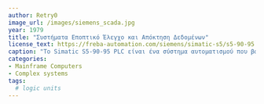 ```yaml
---
author: Retry0
image_url: /images/siemens_scada.jpg
year: 1979
title: "Συστήματα Εποπτικό Έλεγχο και Απόκτηση Δεδομένων"
license_text: https://freba-automation.com/siemens/simatic-s5/s5-90-95.html
caption: "Το Simatic S5-90-95 PLC είναι ένα σύστημα αυτοματισμού που βασίζεται σε προγραμματιζόμενους λογικούς ελεγκτές. Το πρώτο μοντέλο του ελεγκτή Siemens S5 κυκλοφόρησε το 1979 και λειτουργούσε με επιτυχία μέχρι το 1995"
categories:
- Mainframe Computers
- Complex systems
tags:
  # logic units
---
```

